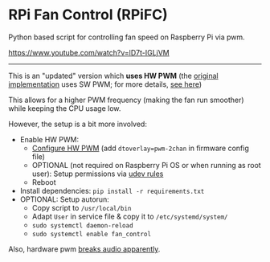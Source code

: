 # RPi Fan Control (RPiFC)

Python based script for controlling fan speed on Raspberry Pi via pwm.

https://www.youtube.com/watch?v=lD7t-IGLjVM


---
This is an "updated" version which **uses HW PWM** (the [original implementation](attic/sw-pwm/) uses SW PWM; for more details, [see here](https://raspberrypi.stackexchange.com/a/100644))

This allows for a higher PWM frequency (making the fan run smoother) while keeping the CPU usage low.

However, the setup is a bit more involved:
  - Enable HW PWM:
    - [Configure HW PWM](https://pypi.org/project/rpi-hardware-pwm/)  (add `dtoverlay=pwm-2chan` in firmware config file)
    - OPTIONAL (not required on Raspberry Pi OS or when running as root user): Setup permissions via [udev rules](https://github.com/dotnet/iot/blob/main/Documentation/raspi-pwm.md#adding-your-user-to-the-right-permission-group)
    - Reboot
  - Install dependencies: `pip install -r requirements.txt`
  - OPTIONAL: Setup autorun:
    - Copy script to `/usr/local/bin`
    - Adapt `User` in service file & copy it to `/etc/systemd/system/`
    - `sudo systemctl daemon-reload`
    - `sudo systemctl enable fan_control`

Also, hardware pwm [breaks audio apparently](https://forums.raspberrypi.com/viewtopic.php?t=291854).
